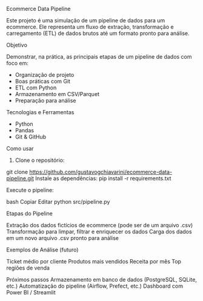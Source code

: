 Ecommerce Data Pipeline

Este projeto é uma simulação de um pipeline de dados para um ecommerce. Ele representa um fluxo de extração, transformação e carregamento (ETL) de dados brutos até um formato pronto para análise.

Objetivo

Demonstrar, na prática, as principais etapas de um pipeline de dados com foco em:

- Organização de projeto
- Boas práticas com Git
- ETL com Python
- Armazenamento em CSV/Parquet
- Preparação para análise

Tecnologias e Ferramentas

- Python 
- Pandas
- Git & GitHub

Como usar

1. Clone o repositório:
 
 git clone https://github.com/gustavogchiavarini/ecommerce-data-pipeline.git
Instale as dependências:
pip install -r requirements.txt

Execute o pipeline:

bash
Copiar
Editar
python src/pipeline.py

Etapas do Pipeline

Extração dos dados fictícios de ecommerce (pode ser de um arquivo .csv)
Transformação para limpar, filtrar e enriquecer os dados
Carga dos dados em um novo arquivo .csv pronto para análise

Exemplos de Análise (futuro)

Ticket médio por cliente
Produtos mais vendidos
Receita por mês
Top regiões de venda

Próximos passos
Armazenamento em banco de dados (PostgreSQL, SQLite, etc.)
Automatização do pipeline (Airflow, Prefect, etc.)
Dashboard com Power BI / Streamlit

